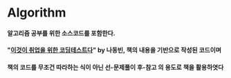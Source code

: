 # Algorithm
#### 알고리즘 공부를 위한 소스코드를 포함한다.
#### "[이것이 취업을 위한 코딩테스트다](https://github.com/ndb796/python-for-coding-test)" by 나동빈, 책의 내용을 기반으로 작성된 코드이며
#### 책의 코드를 무조건 따라하는 식이 아닌 선-문제풀이 후-참고 의 용도로 책을 활용하엿다

